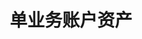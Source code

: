 ---
title: 单业务账户资产
position_number: 1.4
parameters:
  - name:
    content:
content_markdown: |-
  单一用户单个业务账户资产

  * URL：/api/v1/assets/detail
  * **Method**：GET
  * **需要登录**：是
  * **需要鉴权**：是

  请求参数

  | 参数名称 | 描述 | 类型 | **是否必需** | 约束 |
  | convertCoin | 资产展示币种 | String | 否 | 默认USDT |
  | recvWindow | 时间戳滑动窗口，时间戳前后多少毫秒请求有效 | integer | 是 | &nbsp; |
  | timestamp | 调用时间 | integer | 是 | &nbsp; |
left_code_blocks:
  - code_block: |-
      {
          "code": 1,
          "data": {
              "type": "usdt", // 业务类型 usdt：U本位合约，swaps：币本位合约，spot：现货
              "convertCoin": "BTC", // 展示币种
              "assetsAsXXX": "0.065127782241623264", // 总资产（折算展示币种）
              "assetsAsUSDT": "1330.3704832", // 总资产（折算USDT）
              "detailAssetsList": [
                  {
                      "coin": "USDT", // 币种
                      "assets": "1330.3704832", // 资产（未折算）
                      "holdAssets": "0", // 冻结资产（未折算）
                      "availableBalance": "1330.3704832", // 下单可用余额
                      "maxWithdrawAmount": "1330.3704832", // 最大可提余额
                      "convertCoin": "BTC",
                      "assetsAsXXX": "0.065127782241623264", // 资产（折算展示币种）
                      "assetsAsUSDT": "1330.3704832", // 资产（折算USDT）
                      "holdAssetsAsXXX": "0", // 冻结资产（折算展示币种）
                      "holdAssetsAsUSDT": "0" // 冻结资产（折算USDT）
                  }
              ]
          }
      }
    title: 响应
    language: json
right_code_blocks:
  - code_block:
    title: 响应
    language: json
---